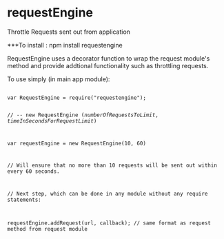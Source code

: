 # requestEngine
Throttle Requests sent out from application


***To install : npm install requestengine

RequestEngine uses a decorator function to wrap the request module's method and provide addtional functionality such as throttling
requests.

To use simply (in main app module):

<code>
var RequestEngine = require("requestengine");


// -- new RequestEngine (*numberOfRequestsToLimit*, *timeInSecondsForRequestLimit*)

var requestEngine = new RequestEngine(10, 60)


// Will ensure that no more than 10 requests will be sent out within every 60 seconds.


// Next step, which can be done in any module without any require statements:


requestEngine.addRequest(url, callback); // same format as request method from request module
</code>
